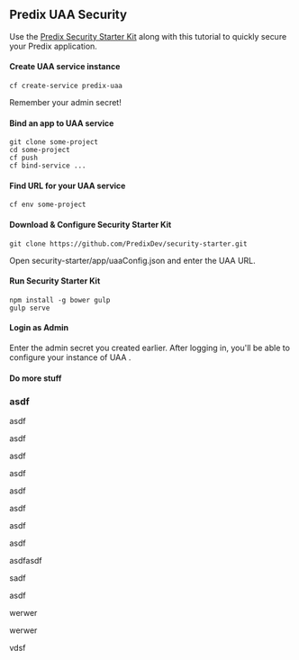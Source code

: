 ## Predix UAA Security

Use the [Predix Security Starter Kit](https://github.com/PredixDev/security-starter) along with this tutorial to quickly secure your Predix application.

#### Create UAA service instance
`cf create-service predix-uaa`

Remember your admin secret!
#### Bind an app to UAA service
```
git clone some-project
cd some-project
cf push
cf bind-service ...
```
#### Find URL for your UAA service
`cf env some-project`
#### Download & Configure Security Starter Kit
`git clone https://github.com/PredixDev/security-starter.git`

Open security-starter/app/uaaConfig.json and enter the UAA URL.
#### Run Security Starter Kit
```
npm install -g bower gulp
gulp serve
```
#### Login as Admin
Enter the admin secret you created earlier.  After logging in, you'll be able to configure your instance of UAA .
#### Do more stuff

### asdf
asdf

asdf

asdf

asdf

asdf

asdf

asdf

asdf

asdfasdf

sadf

asdf

werwer

werwer

vdsf
